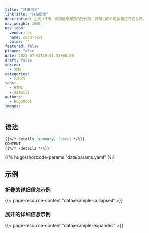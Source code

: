 ```yaml
---
title: "详细信息"
linkTitle: "详细信息"
description: 生成 HTML 详细信息标签的短代码，其可由用户可按需打开或关闭。
nav_weight: 1000
nav_icon:
  vendor: bs
  name: card-text
  color: ''
featured: false
pinned: false
date: 2023-07-03T19:01:53+08:00
draft: false
series:
  - 文档
categories:
  - 短代码
tags:
  - HTML
  - details
authors:
  - HugoMods
images:
---
```


## 语法

```markdown
{{%/* details [summary] [open] */%}}
CONTENT
{{%/* /details */%}}
```

{{% hugo/shortcode-params "data/params.yaml" %}}

## 示例

### 折叠的详细信息示例

{{< page-resource-content "data/example-collapsed" >}}

### 展开的详细信息示例

{{< page-resource-content "data/example-expanded" >}}
